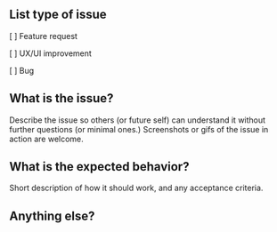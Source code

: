 ## List type of issue
[  ] Feature request

[  ] UX/UI improvement

[  ] Bug

## What is the issue?
Describe the issue so others (or future self) can understand it without further questions (or minimal ones.) Screenshots or gifs of the issue in action are welcome.

## What is the expected behavior?
Short description of how it should work, and any acceptance criteria.

## Anything else?
